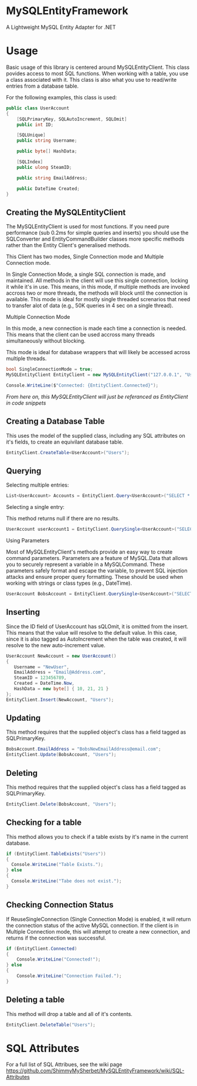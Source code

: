 # MySQLEntityFramework
A Lightweight MySQL Entity Adapter for .NET

# Usage

Basic usage of this library is centered around MySQLEntityClient. This class povides access to most SQL functions. When working with a table, you use a class associated with it.
This class is also what you use to read/write entries from a database table.

For the following examples, this class is used:
```cs
public class UserAccount
{
    [SQLPrimaryKey, SQLAutoIncrement, SQLOmit]
    public int ID;

    [SQLUnique]
    public string Username;

    public byte[] HashData;

    [SQLIndex]
    public ulong SteamID;

    public string EmailAddress;

    public DateTime Created;
}
```
## Creating the MySQLEntityClient

The MySQLEntityClient is used for most functions. If you need pure performance (sub 0.2ms for simple queries and inserts) you should use the SQLConverter and EntityCommandBuilder classes more specific methods rather than the Entity Client's generalised methods.

This Client has two modes, Single Connection mode and Multiple Connection mode.

In Single Connection Mode, a single SQL connection is made, and maintained. All methods in the client will use this single connection, locking it while it's in use. This means, in this mode, if multiple methods are invoked accross two or more threads, the methods will block until the connection is available.
This mode is ideal for mostly single threaded screnarios that need to transfer alot of data (e.g., 50K queries in 4 sec on a single thread).

Multiple Connection Mode

In this mode, a new connection is made each time a connection is needed. This means that the client can be used accross many threads simultaneously without blocking.

This mode is ideal for database wrappers that will likely be accessed across multiple threads.

```cs
bool SingleConnectionMode = true;
MySQLEntityClient EntityClient = new MySQLEntityClient("127.0.0.1", "UserName", "SuperSecretPassword", "Database", 3306, SingleConnectionMode);

Console.WriteLine($"Connected: {EntityClient.Connected}");
```
*From here on, this MySQLEntityClient will just be referanced as EntityClient in code snippets*

## Creating a Database Table

This uses the model of the supplied class, including any SQL attributes on it's fields, to create an equivilant database table.

```cs
EntityClient.CreateTable<UserAccount>("Users");
```

## Querying

Selecting multiple entries:

```cs
List<UserAccount> Accounts = EntityClient.Query<UserAccount>("SELECT * FROM Users");
```

Selecting a single entry:

This method returns null if there are no results.

```cs
UserAccount userAccount1 = EntityClient.QuerySingle<UserAccount>("SELECT * FROM Users WHERE ID = 1");
```

Using Parameters

Most of MySQLEntityClient's methods provide an easy way to create command parameters. Parameters are a feature of MySQL.Data that allows you to securely represent a variable in a MySQLCommand.
These parameters safely format and escape the variable, to prevent SQL injection attacks and ensure proper query formatting. These should be used when working with strings or class types (e.g., DateTime).

```cs
UserAccount BobsAccount = EntityClient.QuerySingle<UserAccount>("SELECT * FROM Users WHERE Username = @0 AND EmailAddresss = @1", "Bob", "BobsMail@mail.com");
```

## Inserting

Since the ID field of UserAccount has sQLOmit, it is omitted from the insert. This means that the value will resolve to the default value. In this case, since it is also tagged as AutoIncrement when the table was created, it will resolve to the new auto-increment value.

```cs
UserAccount NewAccount = new UserAccount()
{
   Username = "NewUser",
   EmailAddress = "Email@Address.com",
   SteamID = 123456789,
   Created = DateTime.Now,
   HashData = new byte[] { 10, 21, 21 }
};
EntityClient.Insert(NewAccount, "Users");
```

## Updating

This method requires that the supplied object's class has a field tagged as SQLPrimaryKey.

```cs
BobsAccount.EmailAddress = "BobsNewEmailAddress@email.com";
EntityClient.Update(BobsAccount, "Users");
```
 
 ## Deleting
 
 This method requires that the supplied object's class has a field tagged as SQLPrimaryKey.
 
 ```cs
 EntityClient.Delete(BobsAccount, "Users");
 ```
 ## Checking for a table
 
 This method allows you to check if a table exists by it's name in the current database.
 
 ```cs
if (EntityClient.TableExists("Users"))
{
   Console.WriteLine("Table Exists.");
} else
{
   Console.WriteLine("Tabe does not exist.");
}
```

## Checking Connection Status

If ReuseSingleConnection (Single Connection Mode) is enabled, it will return the connection status of the active MySQL connection. If the client is in Multiple Connection mode, this will attempt to create a new connection, and returns if the connection was successful.

```cs
if (EntityClient.Connected)
{
    Console.WriteLine("Connected!");
} else
{
    Console.WriteLine("Connection Failed.");
}
```
## Deleting a table

This method will drop a table and all of it's contents. 

```cs
EntityClient.DeleteTable("Users");
```

# SQL Attributes

For a full list of SQL Attribues, see the wiki page https://github.com/ShimmyMySherbet/MySQLEntityFramework/wiki/SQL-Attributes


